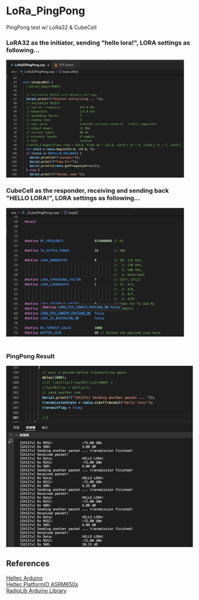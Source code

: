 # LoRa_PingPong
PingPong test w/ LoRa32 &amp; CubeCell

### LoRA32 as the initiator, sending "hello lora!", LORA settings as following...<br>
<img src="pic/LoRA32PingPongLora.png" width=480><br>

### CubeCell as the responder, receiving and sending back "HELLO LORA!", LORA settings as following...<br>
<img src="pic/CubePingPongLoRa.png" width=480><br>
<br>

### PingPong Result
<img src="pic/LoRA32Monitor.png">

## References
[Heltec Arduino](https://github.com/HelTecAutomation/CubeCell-Arduino) <br>
[Heltec PlatformIO ASRM650x](https://github.com/HelTecAutomation/platform-asrmicro650x) <br>
[RadioLib Arduino Library](https://github.com/jgromes/RadioLib) <br>
